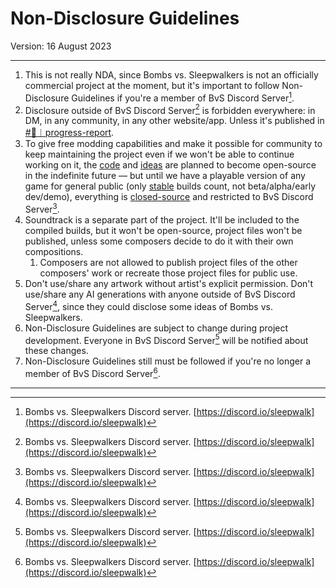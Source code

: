 # Non-Disclosure Guidelines

Version: 16 August 2023

----

1. This is not really NDA, since Bombs vs. Sleepwalkers is not an officially commercial project at the moment, but it's important to follow Non-Disclosure Guidelines if you're a member of BvS Discord Server[^1].
2. Disclosure outside of BvS Discord Server[^1] is forbidden everywhere: in DM, in any community, in any other website/app. Unless it's published in [#📢︱progress-report](https://discord.com/channels/1040941619488239638/1140272532071661638).
3. To give free modding capabilities and make it possible for community to keep maintaining the project even if we won't be able to continue working on it, the <u>code</u> and <u>ideas</u> are planned to become open-source in the indefinite future — but until we have a playable version of any game for general public (only <u>stable</u> builds count, not beta/alpha/early dev/demo), everything is <u>closed-source</u> and restricted to BvS Discord Server[^1].
4. Soundtrack is a separate part of the project. It'll be included to the compiled builds, but it won't be open-source, project files won't be published, unless some composers decide to do it with their own compositions.
    1. Composers are not allowed to publish project files of the other composers' work or recreate those project files for public use.
5. Don't use/share any artwork without artist's explicit permission. Don't use/share any AI generations with anyone outside of BvS Discord Server[^1], since they could disclose some ideas of Bombs vs. Sleepwalkers.
6. Non-Disclosure Guidelines are subject to change during project development. Everyone in BvS Discord Server[^1] will be notified about these changes.
7. Non-Disclosure Guidelines still must be followed if you're no longer a member of BvS Discord Server[^1].

----

[^1]: Bombs vs. Sleepwalkers Discord server. [https://discord.io/sleepwalk](https://discord.io/sleepwalk)

